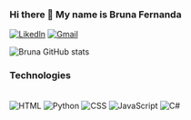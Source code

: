 ### Hi there 👋 My name is Bruna Fernanda 

[![Likedln](https://img.shields.io/badge/LinkedIn-0077B5?style=for-the-badge&logo=linkedin&logoColor=white)](https://www.linkedin.com/in/bruna-silva-pro/)
[![Gmail](https://img.shields.io/badge/Gmail-D14836?style=for-the-badge&logo=gmail&logoColor=white)](https://mail.google.com/mail/u/0/#inbox)


![Bruna GitHub stats](https://github-readme-stats.vercel.app/api?username=Brunapro&show_icons=true&theme=dracula)

### Technologies
<div style="display: inline_block"><br/>
  <img align="center" alt="HTML" src="https://img.shields.io/badge/HTML-239120?style=for-the-badge&logo=html5&logoColor=white"/>
     <img align="center" alt="Python" src="https://img.shields.io/badge/Python-3776AB?style=for-the-badge&logo=python&logoColor=white"/>
    <img align="center" alt="CSS" src="https://img.shields.io/badge/CSS-239120?&style=for-the-badge&logo=css3&logoColor=white"/>
     <img align="center" alt="JavaScript" src="https://img.shields.io/badge/JavaScript-F7DF1E?style=for-the-badge&logo=javascript&logoColor=black"/>
     <img align="center" alt="C#" src="https://img.shields.io/badge/C%23-239120?style=for-the-badge&logo=c-sharp&logoColor=white"/>
</div>
